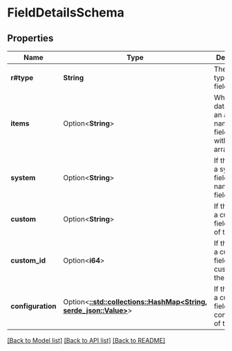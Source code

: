 # FieldDetailsSchema

## Properties

Name | Type | Description | Notes
------------ | ------------- | ------------- | -------------
**r#type** | **String** | The data type of the field. | [readonly]
**items** | Option<**String**> | When the data type is an array, the name of the field items within the array. | [optional][readonly]
**system** | Option<**String**> | If the field is a system field, the name of the field. | [optional][readonly]
**custom** | Option<**String**> | If the field is a custom field, the URI of the field. | [optional][readonly]
**custom_id** | Option<**i64**> | If the field is a custom field, the custom ID of the field. | [optional][readonly]
**configuration** | Option<[**::std::collections::HashMap<String, serde_json::Value>**](serde_json::Value.md)> | If the field is a custom field, the configuration of the field. | [optional][readonly]

[[Back to Model list]](../README.md#documentation-for-models) [[Back to API list]](../README.md#documentation-for-api-endpoints) [[Back to README]](../README.md)


